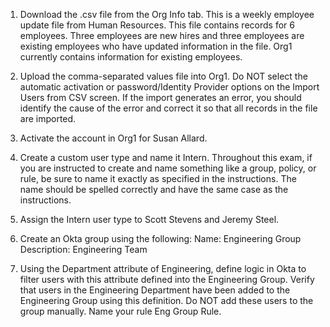 1. Download the .csv file from the Org Info tab. This is a weekly employee update file from Human Resources. This file contains records for 6 employees. Three employees are new hires and three employees are existing employees who have updated information in the file. Org1 currently contains information for existing employees.

2. Upload the comma-separated values file into Org1. Do NOT select the automatic activation or password/Identity Provider options on the Import Users from CSV screen. If the import generates an error, you should identify the cause of the error and correct it so that all records in the file are imported.

3. Activate the account in Org1 for Susan Allard.

4. Create a custom user type and name it Intern. Throughout this exam, if you are instructed to create and name something like a group, policy, or rule, be sure to name it exactly as specified in the instructions. The name should be spelled correctly and have the same case as the instructions.

5. Assign the Intern user type to Scott Stevens and Jeremy Steel.

6. Create an Okta group using the following:
Name: Engineering Group
Description: Engineering Team

7. Using the Department attribute of Engineering, define logic in Okta to filter users with this attribute defined into the Engineering Group. Verify that users in the Engineering Department have been added to the Engineering Group using this definition. Do NOT add these users to the group manually. Name your rule Eng Group Rule.
